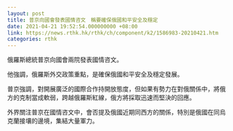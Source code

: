 ```yaml
---
layout: post
title: 普京向國會發表國情咨文　稱要確保俄國和平安全及穩定
date: 2021-04-21 19:52:54.000000000 +08:00
link: https://news.rthk.hk/rthk/ch/component/k2/1586983-20210421.htm
categories: rthk
---
```


俄羅斯總統普京向國會兩院發表國情咨文。

他強調，俄羅斯外交政策重點，是確保俄國和平安全及穩定發展。

普京強調，對開展廣泛的國際合作持開放態度，但如果有勢力在對俄關係中，將俄方的克制當成軟弱，跨越俄羅斯紅線，俄方將採取迅速而堅決的回應。

外界關注普京在國情咨文中，會否提及俄國近期同西方的關係，特別是俄國在同烏克蘭接壤的邊境，集結大量軍力。
